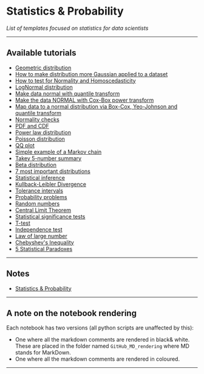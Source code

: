 # Statistics & Probability
*List of templates focused on statistics for data scientists*
***

## Available tutorials
- [Geometric distribution]()
- [How to make distribution more Gaussian applied to a dataset]()
- [How to test for Normality and Homoscedasticity]()
- [LogNormal distribution]()
- [Make data normal with quantile transform]()
- [Make the data NORMAL with Cox-Box power transform]()
- [Map data to a normal distribution via Box-Cox, Yeo-Johnson and quantile transform]()
- [Normality checks]()
- [PDF and CDF]()
- [Power law distribution]()
- [Poisson distribution]()
- [QQ plot]()
- [Simple example of a Markov chain]()
- [Takey 5-number summary](https://github.com/kyaiooiayk/Statistics-Probability-Notes/blob/main/tutorials/GitHub_MD_rendering/Takey%205-number%20summary.ipynb)
- [Beta distribution]()
- [7 most important distributions]()
- [Statistical inference]()
- [Kullback-Leibler Divergence]()
- [Tolerance intervals]()
- [Probability problems](https://github.com/kyaiooiayk/Statistics-Probability-Notes/blob/main/tutorials/GitHub_MD_rendering/Probability%20problems.ipynb)
- [Random numbers]()
- [Central Limit Theorem]()
- [Statistical significance tests](https://github.com/kyaiooiayk/Statistics-Probability-Notes/blob/main/tutorials/GitHub_MD_rendering/Statistical%20significance%20tests.ipynb)
- [T-test](https://github.com/kyaiooiayk/Statistics-Probability-Notes/blob/main/tutorials/GitHub_MD_rendering/T-test.ipynb)
- [Independence test](https://github.com/kyaiooiayk/Statistics-Probability-Notes/blob/main/tutorials/GitHub_MD_rendering/Independence%20Test.ipynb)
- [Law of large number](https://github.com/kyaiooiayk/Statistics-Probability-Notes/blob/main/tutorials/GitHub_MD_rendering/Law%20of%20large%20number.ipynb)
- [Chebyshev's Inequality](https://github.com/kyaiooiayk/Statistics-Probability-Notes/blob/main/tutorials/GitHub_MD_rendering/Chebyshev's%20Inequality.ipynb)
- [5 Statistical Paradoxes](https://github.com/kyaiooiayk/Statistics-Probability-Notes/blob/main/tutorials/GitHub_MD_rendering/5%20Statistical%20Paradoxes.ipynb)
***

## Notes
- [Statistics & Probability](https://drive.google.com/drive/u/1/folders/1YW0sN9uGx7bOUbXQOwmZ3RNGoeRDqbiz)
***

## A note on the notebook rendering
Each notebook has two versions (all python scripts are unaffected by this):
- One where all the markdown comments are rendered in black& white. These are placed in the folder named `GitHub_MD_rendering` where MD stands for MarkDown.
- One where all the markdown comments are rendered in coloured.
***

